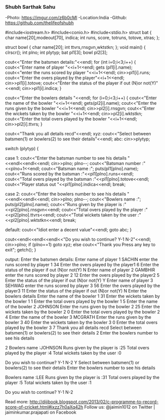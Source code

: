### Shubh Sarthak Sahu
-Photo: https://imgur.com/z6b0cMl
-Location:India
-Github: https://github.com/thelifeofshubh


#include<iostream.h>
#include<conio.h>
#include<stdio.h>
struct bat
{
char name[20],modeout[70], indica;
int runs, score, totruns, totove, xtras;
};

struct bowl
{
char name[20];
int ttvrs,rnsgvn,wktstkn;
};
void main()
{
clrscr();
int plno;
int plytyp;
bat pl1[3];
bowl pl2[3];



cout<<"Enter the batsmen details:"<<endl;
for (int i=0;i<3;i++)
{
cout<<"Enter name of player "<<i+1<<endl;
gets (pl1[i].name);
cout<<"enter the runs scored by player "<<i+1<<endl;
cin>>pl1[i].runs;
cout<<"Enter the overs played by the player"<<i+1<<endl;
cin>>pl1[i].totove;
cout<<"Enter the status of the player if out (N)or not(Y)"<<endl;
cin>>pl1[i].indica;
}



cout<<"Enter the bowlers details "<<endl;
for (i=0;i<3;i++)
{
cout<<"Enter the name of the bowler "<<i+1<<endl;
gets(pl2[i].name);
cout<<"Enter the runs given by the bowler "<<i+1<<endl;
cin>>pl2[i].rnsgvn;
cout<<"Enter the wickets taken by the bowler "<<i+1<<endl;
cin>>pl2[i].wktstkn;
cout<<"Enter the total overs played by the  bowler "<<i+1<<endl;
cin>>pl2[i].ttvrs;
}


cout<<"Thank you all details recd"<<endl;
xyz:
cout<<"Select between batsmen(1) or bowlers(2) to see their details"<<endl;
abc:
cin>>plytyp;


switch (plytyp)
{


case 1:
cout<<"Enter the batsman number to see his details "<<endl<<endl<<endl;
cin>>plno;
plno--;
cout<<"Batsman number :"<<plno+1<<endl;
cout<<"Batsman name :";
puts(pl1[plno].name);
cout<<"Runs scored by the batsman :"<<pl1[plno].runs<<endl;
cout<<"Total overs played by the batsman :"<<pl1[plno].totove<<endl;
cout<<"Player status out "<<pl1[plno].indica<<endl;
break;



case 2:
cout<<"Enter the bowlers number to see his details "<<endl<<endl<<endl;
cin>>plno;
plno--;
cout<<"Bowlers name :";
puts(pl2[plno].name);
cout<<"Runs given by the player is :"<<pl2[plno].rnsgvn<<endl;
cout<<"Total overs played by the player :"<<pl2[plno].ttvrs<<endl;
cout<<"Total wickets taken by the user :"<<pl2[plno].wktstkn<<endl;
break;


default:
cout<<"Idiot enter a decent value"<<endl;
goto abc;
}

cout<<endl<<endl<<endl<<"Do you wish to continue? Y-1 N-2"<<endl;
cin>>plno;
if (plno==1)
goto xyz;
else
cout<<"Thank you Press any key to exit";
getch();
}

output:
  Enter the batsmen details:
Enter name of player 1
SACHIN
enter the runs scored by player 1
34
Enter the overs played by the player1
6
Enter the status of the player if out (N)or not(Y)
N
Enter name of player 2
GAMBHIR
enter the runs scored by player 2
12
Enter the overs played by the player2
5
Enter the status of the player if out (N)or not(Y)
Y
Enter name of player 3
SEHWAG
enter the runs scored by player 3
56
Enter the overs played by the player3
11
Enter the status of the player if out (N)or not(Y)
N
Enter the bowlers details
Enter the name of the bowler 1
31
Enter the wickets taken by the bowler 1
1
Enter the total overs played by the  bowler 1
5
Enter the name of the bowler 2
JOHNSON
Enter the runs given by the bowler 2
25
Enter the wickets taken by the bowler 2
0
Enter the total overs played by the  bowler 2
4
Enter the name of the bowler 3
MCGRATH
Enter the runs given by the bowler 3
40
Enter the wickets taken by the bowler 3
0
Enter the total overs played by the  bowler 3
7
Thank you all details recd
Select between batsmen(1) or bowlers(2) to see their details
2
Enter the bowlers number to see his details


2
Bowlers name :JOHNSON
Runs given by the player is :25
Total overs played by the player :4
Total wickets taken by the user :0



Do you wish to continue? Y-1 N-2
Y
Select between batsmen(1) or bowlers(2) to see their details
Enter the bowlers number to see his details


Bowlers name :LEE
Runs given by the player is :31
Total overs played by the player :5
Total wickets taken by the user :1

                                                                               
Do you wish to continue? Y-1 N-2        


Read more: http://dijibook.blogspot.com/2013/02/c-programme-to-record-score-of-cricket.html#ixzz7h0aXq42h
Follow us: @jaimin1012 on Twitter | jaiminkumar.prajapati on Facebook
